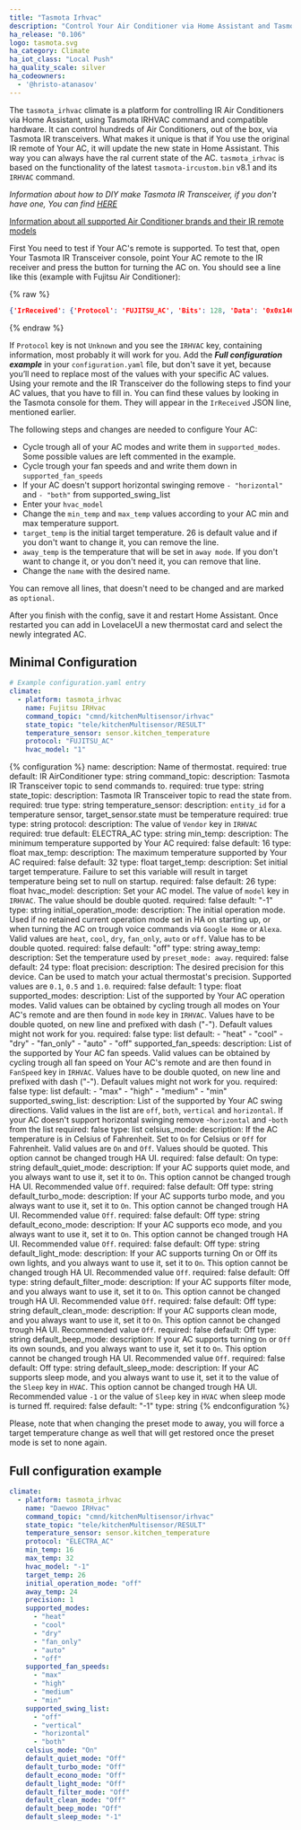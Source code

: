 ```yaml
---
title: "Tasmota Irhvac"
description: "Control Your Air Conditioner via Home Assistant and Tasmota IR Transceiver"
ha_release: "0.106"
logo: tasmota.svg
ha_category: Climate
ha_iot_class: "Local Push"
ha_quality_scale: silver
ha_codeowners:
  - '@hristo-atanasov'
---
```


The `tasmota_irhvac` climate is a platform for controlling IR Air Conditioners via Home Assistant, using Tasmota IRHVAC command and compatible hardware. It can control hundreds of Air Conditioners, out of the box, via Tasmota IR transceivers. What makes it unique is that if You use the original IR remote of Your AC, it will update the new state in Home Assistant. This way you can always have the ral current state of the AC. `tasmota_irhvac` is based on the functionality of the latest `tasmota-ircustom.bin` v8.1 and its `IRHVAC` command.

*Information about how to DIY make Tasmota IR Transceiver, if you don't have one, You can find [HERE](https://github.com/hristo-atanasov/Tasmota-IRHVAC)*

[Information about all supported Air Conditioner brands and their IR remote models](https://github.com/crankyoldgit/IRremoteESP8266/blob/924822216c49aec584e8e5b30200028a140e2aa9/SupportedProtocols.md)

First You need to test if Your AC's remote is supported.
To test that, open Your Tasmota IR Transceiver console, point Your AC remote to the IR receiver and press the button for turning the AC on. You should see a line like this (example with Fujitsu Air Conditioner):

{% raw %}

```json
{'IrReceived': {'Protocol': 'FUJITSU_AC', 'Bits': 128, 'Data': '0x0x1463001010FE09304013003008002025', 'Repeat': 0, 'IRHVAC': {'Vendor': 'FUJITSU_AC', 'Model': 1, 'Power': 'On', 'Mode': 'fan_only', 'Celsius': 'On', 'Temp': 20, 'FanSpeed': 'Auto', 'SwingV': 'Off', 'SwingH': 'Off', 'Quiet': 'Off', 'Turbo': 'Off', 'Econo': 'Off', 'Light': 'Off', 'Filter': 'Off', 'Clean': 'Off', 'Beep': 'Off', 'Sleep': -1}}}
```

{% endraw %}

If `Protocol` key is not `Unknown` and you see the `IRHVAC` key, containing information, most probably it will work for you.
Add the ***Full configuration example*** in your `configuration.yaml` file, but don't save it yet, because you’ll need to replace most of the values with your specific AC values. Using your remote and the IR Transceiver do the following steps to find your AC values, that you have to fill in. You can find these values by looking in the Tasmota console for them. They will appear in the `IrReceived` JSON line, mentioned earlier.

The following steps and changes are needed to configure Your AC:

- Cycle trough all of your AC modes and write them in `supported_modes`. Some possible values are left commented in the example.
- Cycle trough your fan speeds and and write them down in `supported_fan_speeds`
- If your AC doesn't support horizontal swinging remove `- "horizontal"` and `- "both"` from supported_swing_list
- Enter your `hvac_model`
- Change the `min_temp` and `max_temp` values according to your AC min and max temperature support.
- `target_temp` is the initial target temperature. 26 is default value and if you don't want to change it, you can remove the line.
- `away_temp` is the temperature that will be set in `away mode`. If you don't want to change it, or you don't need it, you can remove that line.
- Change the `name` with the desired name.

You can remove all lines, that doesn't need to be changed and are marked as `optional`.

After you finish with the config, save it and restart Home Assistant. Once restarted you can add in LovelaceUI a new thermostat card and select the newly integrated AC.

## Minimal Configuration

```yaml
# Example configuration.yaml entry
climate:
  - platform: tasmota_irhvac
    name: Fujitsu IRHvac
    command_topic: "cmnd/kitchenMultisensor/irhvac"
    state_topic: "tele/kitchenMultisensor/RESULT"
    temperature_sensor: sensor.kitchen_temperature
    protocol: "FUJITSU_AC"
    hvac_model: "1"
```

{% configuration %}
name:
  description: Name of thermostat.
  required: true
  default: IR AirConditioner
  type: string
command_topic:
  description: Tasmota IR Transceiver topic to send commands to.
  required: true
  type: string
state_topic:
  description: Tasmota IR Transceiver topic to read the state from.
  required: true
  type: string
temperature_sensor:
  description: `entity_id` for a temperature sensor, target_sensor.state must be temperature
  required: true
  type: string
protocol:
  description: The value of `Vendor` key in `IRHVAC`
  required: true
  default: ELECTRA_AC
  type: string
min_temp:
  description: The minimum temperature supported by Your AC
  required: false
  default: 16
  type: float
max_temp:
  description: The maximum temperature supported by Your AC
  required: false
  default: 32
  type: float
target_temp:
  description: Set initial target temperature. Failure to set this variable will result in target temperature being set to null on startup.
  required: false
  default: 26
  type: float
hvac_model:
  description: Set your AC model. The value of `model` key in `IRHVAC`. The value should be double quoted.
  required: false
  default: "-1"
  type: string
initial_operation_mode:
  description: The initial operation mode. Used if no retained current operation mode set in HA on starting up, or when turning the AC on trough voice commands via `Google Home` or `Alexa`. Valid values are `heat`, `cool`, `dry`, `fan_only`, `auto` or `off`. Value has to be double quoted.
  required: false
  default: "off"
  type: string
away_temp:
  description: Set the temperature used by `preset_mode: away`.
  required: false
  default: 24
  type: float
precision:
  description: The desired precision for this device. Can be used to match your actual thermostat's precision. Supported values are `0.1`, `0.5` and `1.0`.
  required: false
  default: 1
  type: float
supported_modes:
  description: List of the supported by Your AC operation modes. Valid values can be obtained by cycling trough all modes on Your AC's remote and are then found in `mode` key in `IRHVAC`. Values have to be double quoted, on new line and prefixed with dash ("-"). Default values might not work for you.
  required: false
  type: list
  default:
      - "heat"
      - "cool"
      - "dry"
      - "fan_only"
      - "auto"
      - "off"
supported_fan_speeds:
  description: List of the supported by Your AC fan speeds. Valid values can be obtained by cycling trough all fan speed on Your AC's remote and are then found in `FanSpeed` key in `IRHVAC`. Values have to be double quoted, on new line and prefixed with dash ("-"). Default values might not work for you.
  required: false
  type: list
  default:
      - "max"
      - "high"
      - "medium"
      - "min"
supported_swing_list:
  description: List of the supported by Your AC swing directions. Valid values in the list are `off`, `both`, `vertical` and `horizontal`. If your AC doesn't support horizontal swinging remove -`horizontal` and -`both` from the list
  required: false
  type: list
celsius_mode:
  description: If the AC temperature is in Celsius of Fahrenheit. Set to `On` for Celsius or `Off` for Fahrenheit. Valid values are `On` and `Off`. Values should be quoted. This option cannot be changed trough HA UI.
  required: false
  default: On
  type: string
default_quiet_mode:
  description: If your AC supports quiet mode, and you always want to use it, set it to `On`. This option cannot be changed trough HA UI. Recommended value `Off`.
  required: false
  default: Off
  type: string
default_turbo_mode:
  description: If your AC supports turbo mode, and you always want to use it, set it to `On`. This option cannot be changed trough HA UI. Recommended value `Off`.
  required: false
  default: Off
  type: string
default_econo_mode:
  description: If your AC supports eco mode, and you always want to use it, set it to `On`. This option cannot be changed trough HA UI. Recommended value `Off`.
  required: false
  default: Off
  type: string
default_light_mode:
  description: If your AC supports turning On or Off its own lights, and you always want to use it, set it to `On`. This option cannot be changed trough HA UI. Recommended value `Off`.
  required: false
  default: Off
  type: string
default_filter_mode:
  description: If your AC supports filter mode, and you always want to use it, set it to `On`. This option cannot be changed trough HA UI. Recommended value `Off`.
  required: false
  default: Off
  type: string
default_clean_mode:
  description: If your AC supports clean mode, and you always want to use it, set it to `On`. This option cannot be changed trough HA UI. Recommended value `Off`.
  required: false
  default: Off
  type: string
default_beep_mode:
  description: If your AC supports turning `On` or `Off` its own sounds, and you always want to use it, set it to `On`. This option cannot be changed trough HA UI. Recommended value `Off`.
  required: false
  default: Off
  type: string
default_sleep_mode:
  description: If your AC supports sleep mode, and you always want to use it, set it to the value of the `Sleep` key in `HVAC`. This option cannot be changed trough HA UI. Recommended value `-1` or the value of `Sleep` key in `HVAC` when sleep mode is turned ff.
  required: false
  default: "-1"
  type: string
{% endconfiguration %}

Please, note that when changing the preset mode to away, you will force a target temperature change as well that will get restored once the preset mode is set to none again.

## Full configuration example

```yaml
climate:
  - platform: tasmota_irhvac
    name: "Daewoo IRHvac"
    command_topic: "cmnd/kitchenMultisensor/irhvac"
    state_topic: "tele/kitchenMultisensor/RESULT"
    temperature_sensor: sensor.kitchen_temperature
    protocol: "ELECTRA_AC"
    min_temp: 16
    max_temp: 32
    hvac_model: "-1"
    target_temp: 26
    initial_operation_mode: "off"
    away_temp: 24
    precision: 1
    supported_modes:
      - "heat"
      - "cool"
      - "dry"
      - "fan_only"
      - "auto"
      - "off"
    supported_fan_speeds:
      - "max"
      - "high"
      - "medium"
      - "min"
    supported_swing_list:
      - "off"
      - "vertical"
      - "horizontal"
      - "both"
    celsius_mode: "On"
    default_quiet_mode: "Off"
    default_turbo_mode: "Off"
    default_econo_mode: "Off"
    default_light_mode: "Off"
    default_filter_mode: "Off"
    default_clean_mode: "Off"
    default_beep_mode: "Off"
    default_sleep_mode: "-1"
```

